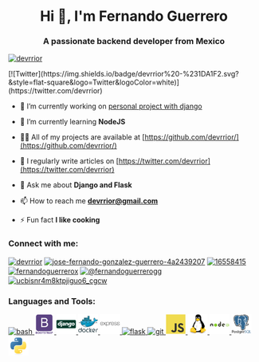 <h1 align="center">Hi 👋, I'm Fernando Guerrero</h1>
<h3 align="center">A passionate backend developer from Mexico</h3>

<p align="left"> <a href="https://twitter.com/devrrior" target="blank"><img src="https://img.shields.io/twitter/follow/devrrior?logo=twitter&style=for-the-badge" alt="devrrior" /></a> </p>
[![Twitter](https://img.shields.io/badge/devrrior%20-%231DA1F2.svg?&style=flat-square&logo=Twitter&logoColor=white)](https://twitter.com/devrrior)

- 🔭 I’m currently working on [personal project with django](https://github.com/devrrior/ecommerce-django)

- 🌱 I’m currently learning **NodeJS**

- 👨‍💻 All of my projects are available at [https://github.com/devrrior/](https://github.com/devrrior/)

- 📝 I regularly write articles on [https://twitter.com/devrrior](https://twitter.com/devrrior)

- 💬 Ask me about **Django and Flask**

- 📫 How to reach me **devrrior@gmail.com**

- ⚡ Fun fact **I like cooking**

<h3 align="left">Connect with me:</h3>
<p align="left">
<a href="https://twitter.com/devrrior" target="blank"><img align="center" src="https://raw.githubusercontent.com/rahuldkjain/github-profile-readme-generator/master/src/images/icons/Social/twitter.svg" alt="devrrior" height="30" width="40" /></a>
<a href="https://linkedin.com/in/jose-fernando-gonzalez-guerrero-4a2439207" target="blank"><img align="center" src="https://raw.githubusercontent.com/rahuldkjain/github-profile-readme-generator/master/src/images/icons/Social/linked-in-alt.svg" alt="jose-fernando-gonzalez-guerrero-4a2439207" height="30" width="40" /></a>
<a href="https://stackoverflow.com/users/16558415" target="blank"><img align="center" src="https://raw.githubusercontent.com/rahuldkjain/github-profile-readme-generator/master/src/images/icons/Social/stack-overflow.svg" alt="16558415" height="30" width="40" /></a>
<a href="https://instagram.com/fernandoguerrerox" target="blank"><img align="center" src="https://raw.githubusercontent.com/rahuldkjain/github-profile-readme-generator/master/src/images/icons/Social/instagram.svg" alt="fernandoguerrerox" height="30" width="40" /></a>
<a href="https://medium.com/@fernandoguerrerogg" target="blank"><img align="center" src="https://raw.githubusercontent.com/rahuldkjain/github-profile-readme-generator/master/src/images/icons/Social/medium.svg" alt="@fernandoguerrerogg" height="30" width="40" /></a>
<a href="https://www.youtube.com/channel/UCBIsNr4m8KTpjiguO6_cgcw" target="blank"><img align="center" src="https://raw.githubusercontent.com/rahuldkjain/github-profile-readme-generator/master/src/images/icons/Social/youtube.svg" alt="ucbisnr4m8ktpjiguo6_cgcw" height="30" width="40" /></a>
</p>

<h3 align="left">Languages and Tools:</h3>
<p align="left"> <a href="https://www.gnu.org/software/bash/" target="_blank"> <img src="https://www.vectorlogo.zone/logos/gnu_bash/gnu_bash-icon.svg" alt="bash" width="40" height="40"/> </a> <a href="https://getbootstrap.com" target="_blank"> <img src="https://raw.githubusercontent.com/devicons/devicon/master/icons/bootstrap/bootstrap-plain-wordmark.svg" alt="bootstrap" width="40" height="40"/> </a> <a href="https://www.djangoproject.com/" target="_blank"> <img src="https://raw.githubusercontent.com/devicons/devicon/master/icons/django/django-original.svg" alt="django" width="40" height="40"/> </a> <a href="https://www.docker.com/" target="_blank"> <img src="https://raw.githubusercontent.com/devicons/devicon/master/icons/docker/docker-original-wordmark.svg" alt="docker" width="40" height="40"/> </a> <a href="https://expressjs.com" target="_blank"> <img src="https://raw.githubusercontent.com/devicons/devicon/master/icons/express/express-original-wordmark.svg" alt="express" width="40" height="40"/> </a> <a href="https://flask.palletsprojects.com/" target="_blank"> <img src="https://www.vectorlogo.zone/logos/pocoo_flask/pocoo_flask-icon.svg" alt="flask" width="40" height="40"/> </a> <a href="https://git-scm.com/" target="_blank"> <img src="https://www.vectorlogo.zone/logos/git-scm/git-scm-icon.svg" alt="git" width="40" height="40"/> </a> <a href="https://developer.mozilla.org/en-US/docs/Web/JavaScript" target="_blank"> <img src="https://raw.githubusercontent.com/devicons/devicon/master/icons/javascript/javascript-original.svg" alt="javascript" width="40" height="40"/> </a> <a href="https://www.linux.org/" target="_blank"> <img src="https://raw.githubusercontent.com/devicons/devicon/master/icons/linux/linux-original.svg" alt="linux" width="40" height="40"/> </a> <a href="https://nodejs.org" target="_blank"> <img src="https://raw.githubusercontent.com/devicons/devicon/master/icons/nodejs/nodejs-original-wordmark.svg" alt="nodejs" width="40" height="40"/> </a> <a href="https://www.postgresql.org" target="_blank"> <img src="https://raw.githubusercontent.com/devicons/devicon/master/icons/postgresql/postgresql-original-wordmark.svg" alt="postgresql" width="40" height="40"/> </a> <a href="https://www.python.org" target="_blank"> <img src="https://raw.githubusercontent.com/devicons/devicon/master/icons/python/python-original.svg" alt="python" width="40" height="40"/> </a> </p>
